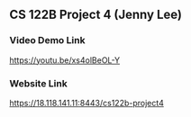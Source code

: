 ## CS 122B Project 4 (Jenny Lee)

### Video Demo Link
https://youtu.be/xs4olBeOL-Y

### Website Link
https://18.118.141.11:8443/cs122b-project4

